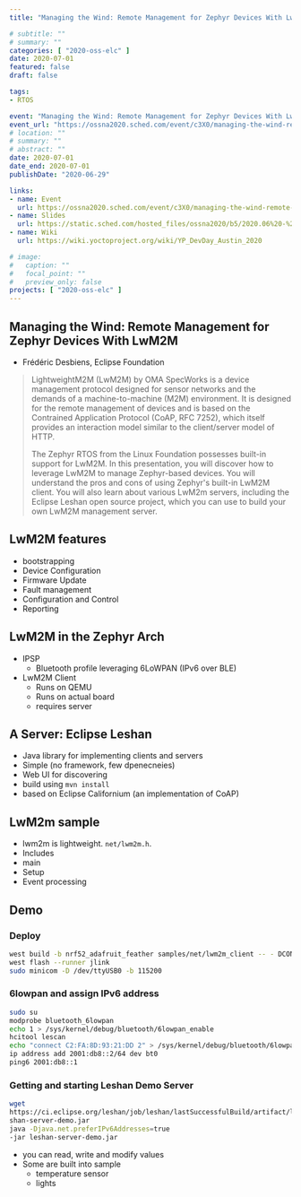 ```yaml
---
title: "Managing the Wind: Remote Management for Zephyr Devices With LwM2M"

# subtitle: ""
# summary: ""
categories: [ "2020-oss-elc" ]
date: 2020-07-01
featured: false
draft: false

tags:
- RTOS

event: "Managing the Wind: Remote Management for Zephyr Devices With LwM2M"
event_url: "https://ossna2020.sched.com/event/c3X0/managing-the-wind-remote-management-for-zephyr-devices-with-lwm2m-frederic-desbiens-eclipse-foundation"
# location: ""
# summary: ""
# abstract: ""
date: 2020-07-01
date_end: 2020-07-01
publishDate: "2020-06-29"

links:
- name: Event
  url: https://ossna2020.sched.com/event/c3X0/managing-the-wind-remote-management-for-zephyr-devices-with-lwm2m-frederic-desbiens-eclipse-foundation
- name: Slides
  url: https://static.sched.com/hosted_files/ossna2020/b5/2020.06%20-%20fdesbiens%20-%20Managing%20the%20Wind%20-%20Zephyr%20and%20LwM2M.pdf
- name: Wiki
  url: https://wiki.yoctoproject.org/wiki/YP_DevDay_Austin_2020

# image:
#   caption: ""
#   focal_point: ""
#   preview_only: false
projects: [ "2020-oss-elc" ]
---
```


## Managing the Wind: Remote Management for Zephyr Devices With LwM2M

- Frédéric Desbiens, Eclipse Foundation

> LightweightM2M (LwM2M) by OMA SpecWorks is a device management protocol designed for sensor networks and the demands of a machine-to-machine (M2M) environment. It is designed for the remote management of devices and is based on the Contrained Application Protocol (CoAP, RFC 7252), which itself provides an interaction model similar to the client/server model of HTTP.
>
> The Zephyr RTOS from the Linux Foundation possesses built-in support for LwM2M. In this presentation, you will discover how to leverage LwM2M to manage Zephyr-based devices. You will understand the pros and cons of using Zephyr's built-in LwM2M client. You will also learn about various LwM2m servers, including the Eclipse Leshan open source project, which you can use to build your own LwM2M management server.

## LwM2M features

- bootstrapping
- Device Configuration
- Firmware Update
- Fault management
- Configuration and Control
- Reporting

## LwM2M in the Zephyr Arch

- IPSP
  - Bluetooth profile leveraging 6LoWPAN (IPv6 over BLE)
- LwM2M Client
  - Runs on QEMU
  - Runs on actual board
  - requires server

## A Server: Eclipse Leshan

- Java library for implementing clients and servers
- Simple (no framework, few dpenecneies)
- Web UI for discovering
- build  using `mvn install`
- based on Eclipse Californium (an implementation of CoAP)

## LwM2m sample

- lwm2m is lightweight. `net/lwm2m.h`.
- Includes
- main
- Setup
- Event processing

## Demo

### Deploy

```sh
west build -b nrf52_adafruit_feather samples/net/lwm2m_client -- - DCONF_FILE="prj.conf overlay-bt.conf"
west flash --runner jlink
sudo minicom -D /dev/ttyUSB0 -b 115200
```

### 6lowpan and assign IPv6 address

```sh
sudo su
modprobe bluetooth_6lowpan
echo 1 > /sys/kernel/debug/bluetooth/6lowpan_enable
hcitool lescan
echo "connect C2:FA:8D:93:21:DD 2" > /sys/kernel/debug/bluetooth/6lowpan_control
ip address add 2001:db8::2/64 dev bt0
ping6 2001:db8::1
```

### Getting and starting Leshan Demo Server

```sh
wget
https://ci.eclipse.org/leshan/job/leshan/lastSuccessfulBuild/artifact/le
shan-server-demo.jar
java -Djava.net.preferIPv6Addresses=true
-jar leshan-server-demo.jar
```

- you can read, write and modify values
- Some are built into sample
  - temperature sensor
  - lights
